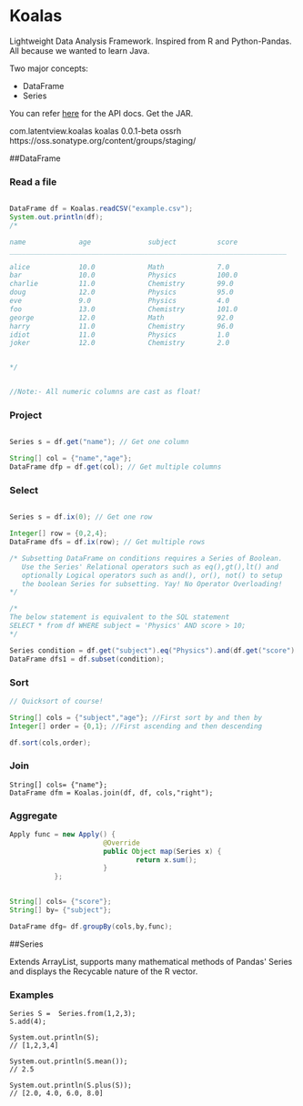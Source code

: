 Koalas
======

Lightweight Data Analysis Framework. Inspired from R and Python-Pandas. All because we wanted to learn Java. 

Two major concepts:
* DataFrame
* Series

You can refer [here](http://mrgokul.github.io/koalas/) for the API docs. Get the JAR.

<dependencies>
  <dependency>
    <groupId>com.latentview.koalas</groupId>
    <artifactId>koalas</artifactId>
    <version>0.0.1-beta</version>
  </dependency>
</dependencies>

<repositories>
  <repository>
    <id>ossrh</id>
    <url>https://oss.sonatype.org/content/groups/staging/</url>
  </repository>
</repositories>


##DataFrame

### Read a file

```java

DataFrame df = Koalas.readCSV("example.csv");
System.out.println(df);
/*

name             age              subject          score            
____________________________________________________________________

alice            10.0             Math             7.0              
bar              10.0             Physics          100.0            
charlie          11.0             Chemistry        99.0             
doug             12.0             Physics          95.0             
eve              9.0              Physics          4.0              
foo              13.0             Chemistry        101.0            
george           12.0             Math             92.0             
harry            11.0             Chemistry        96.0             
idiot            11.0             Physics          1.0              
joker            12.0             Chemistry        2.0              


*/


//Note:- All numeric columns are cast as float!

```

### Project


```java

Series s = df.get("name"); // Get one column

String[] col = {"name","age"};
DataFrame dfp = df.get(col); // Get multiple columns
```

### Select

```java

Series s = df.ix(0); // Get one row

Integer[] row = {0,2,4};
DataFrame dfs = df.ix(row); // Get multiple rows

/* Subsetting DataFrame on conditions requires a Series of Boolean.
   Use the Series' Relational operators such as eq(),gt(),lt() and 
   optionally Logical operators such as and(), or(), not() to setup
   the boolean Series for subsetting. Yay! No Operator Overloading!
*/

/*
The below statement is equivalent to the SQL statement
SELECT * from df WHERE subject = 'Physics' AND score > 10;
*/

Series condition = df.get("subject").eq("Physics").and(df.get("score").gt(10.0f));
DataFrame dfs1 = df.subset(condition);

```

### Sort

```java
// Quicksort of course!

String[] cols = {"subject","age"}; //First sort by and then by
Integer[] order = {0,1}; //First ascending and then descending

df.sort(cols,order);
```

### Join

```
String[] cols= {"name"};
DataFrame dfm = Koalas.join(df, df, cols,"right");

```


### Aggregate

```java
Apply func = new Apply() {
                       @Override
                       public Object map(Series x) {
                               return x.sum();
                       }
           };
 

String[] cols= {"score"};
String[] by= {"subject"};

DataFrame dfg= df.groupBy(cols,by,func);
```

##Series


Extends ArrayList, supports many mathematical methods of Pandas' Series and displays the Recycable nature of the R vector. 
### Examples

```
Series S =  Series.from(1,2,3);
S.add(4);

System.out.println(S);
// [1,2,3,4]

System.out.println(S.mean());
// 2.5

System.out.println(S.plus(S));
// [2.0, 4.0, 6.0, 8.0]


```